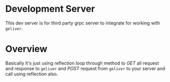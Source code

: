 # Development Server

This dev server is for third party grpc server to integrate for working with `geliver`.


# Overview

Basically it's just using reflection loop through method to *GET* all request and response to `geliver` and *POST* request from `geliver` to your server and call using reflection also.